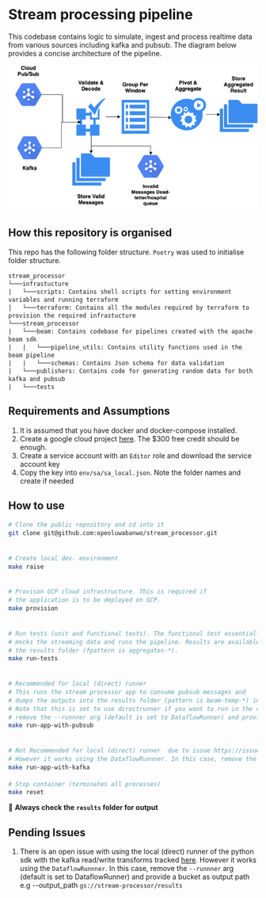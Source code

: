 # Stream processing pipeline

This codebase contains logic to simulate, ingest and process realtime data from various sources including kafka and pubsub. The diagram below provides a concise architecture of the pipeline.

![architecture](stream_processor.png)

## How this repository is organised

This repo has the following folder structure. `Poetry` was used to initialise folder structure.

```text
stream_processor
└───infrastucture
|   └───scripts: Contains shell scripts for setting environment variables and running terraform
│   └───terraform: Contains all the modules required by terraform to provision the required infrastucture
└───stream_processor
|   └───beam: Contains codebase for pipelines created with the apache beam sdk
|   |   └───pipeline_utils: Contains utility functions used in the beam pipeline
|   |   └───schemas: Contains Json schema for data validation
|   └───publishers: Contains code for generating random data for both kafka and pubsub
|   └───tests
```
## Requirements and Assumptions
1. It is assumed that you have docker and docker-compose installed.
2. Create a google cloud project [here](https://cloud.google.com/free). The $300 free credit should be enough.
3. Create a service account with an `Editor` role and download the service account key
4. Copy the key into `env/sa/sa_local.json`. Note the folder names and create if needed

## How to use
```bash
# Clone the public repository and cd into it
git clone git@github.com:opeoluwabanwo/stream_processor.git


# Create local dev. environment
make raise


# Provison GCP cloud infrastructure. This is required if
# the application is to be deployed on GCP.
make provision


# Run tests (unit and functional tests). The functional test essentially
# mocks the streaming data and runs the pipeline. Results are available in
# the results folder (fpattern is aggregates-*).
make run-tests


# Recommended for local (direct) runner
# This runs the stream processor app to consume pubsub messages and
# dumps the outputs into the results folder (pattern is beam-temp-*) in the root directory.
# Note that this is set to use directrunner if you want to run in the cloud
# remove the --runnner arg (default is set to DataflowRunner) and provide a bucket as # output path e.g --output_path gs://stream-processor/results.
make run-app-with-pubsub


# Not Recommended for local (direct) runner  due to issue https://issues.apache.org/jira/browse/BEAM-11991
# However it works using the DataflowRunnner. In this case, remove the --runnner arg (default is set to DataflowRunner) and provide a bucket as output path e.g --output_path gs://stream-processor/results
make run-app-with-kafka

# Stop container (terminates all processes)
make reset
```
📢 **Always check the `results` folder for output**

## Pending Issues
1. There is an open issue with using the local (direct) runner of the python sdk with the kafka read/write transforms tracked [here](https://issues.apache.org/jira/browse/BEAM-11991). However it works using the `DataflowRunnner`. In this case, remove the `--runnner` arg (default is set to DataflowRunner) and provide a bucket as output path e.g --output_path `gs://stream-processor/results`
